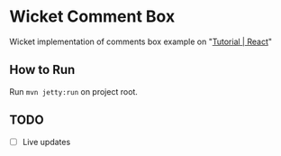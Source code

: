 # Wicket Comment Box

Wicket implementation of comments box example on "[Tutorial \| React](https://facebook.github.io/react/docs/tutorial.html)"

## How to Run

Run `mvn jetty:run` on project root.

## TODO

- [ ] Live updates

